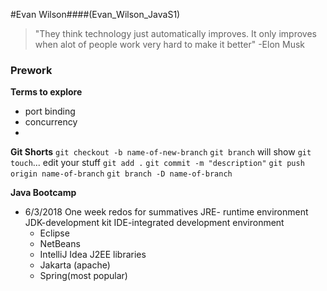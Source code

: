 #Evan Wilson####(Evan_Wilson_JavaS1)

> "They think technology just automatically improves. It only improves when alot of people work very hard to make it better" -Elon Musk

### Prework
 **Terms to explore**
 - port binding
 - concurrency
 - 

**Git Shorts**
`git checkout -b name-of-new-branch`
`git branch`  will show 
`git touch`... edit your stuff
`git add .`
`git commit -m "description"`
`git push origin name-of-branch` 
`git branch -D name-of-branch`

**Java Bootcamp**
- 6/3/2018
One week redos for summatives
JRE- runtime environment
JDK-development kit
IDE-integrated development environment
  - Eclipse
  - NetBeans
  - IntelliJ Idea
  J2EE libraries
  - Jakarta (apache)
  - Spring(most popular)